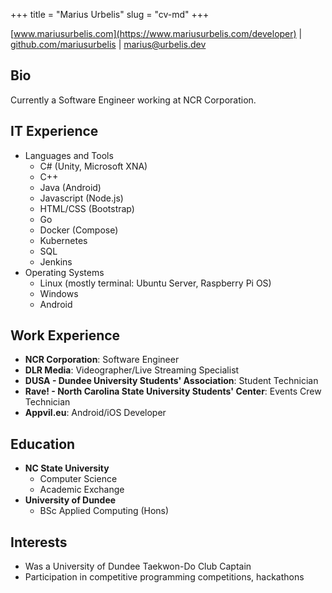 +++
title = "Marius Urbelis"
slug = "cv-md"
+++

[www.mariusurbelis.com](https://www.mariusurbelis.com/developer) | [github.com/mariusurbelis](https://github.com/mariusurbelis) | marius@urbelis.dev

## Bio

Currently a Software Engineer working at NCR Corporation.

## IT Experience

- Languages and Tools
  - C# (Unity, Microsoft XNA)
  - C++
  - Java (Android)
  - Javascript (Node.js)
  - HTML/CSS (Bootstrap)
  - Go
  - Docker (Compose)
  - Kubernetes
  - SQL
  - Jenkins
- Operating Systems
  - Linux (mostly terminal: Ubuntu Server, Raspberry Pi OS)
  - Windows
  - Android

## Work Experience

- **NCR Corporation**: Software Engineer
- **DLR Media**: Videographer/Live Streaming Specialist
- **DUSA - Dundee University Students' Association**: Student Technician
- **Rave! - North Carolina State University Students' Center**: Events Crew Technician
- **Appvil.eu**: Android/iOS Developer

## Education

- **NC State University**
  - Computer Science
  - Academic Exchange
- **University of Dundee**
  - BSc Applied Computing (Hons)

## Interests

- Was a University of Dundee Taekwon-Do Club Captain
- Participation in competitive programming competitions, hackathons